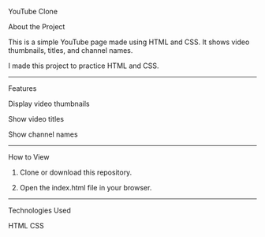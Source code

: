 YouTube Clone

About the Project

This is a simple YouTube page made using HTML and CSS.
It shows video thumbnails, titles, and channel names.

I made this project to practice HTML and CSS.


---

Features

Display video thumbnails

Show video titles

Show channel names



---

How to View

1. Clone or download this repository.


2. Open the index.html file in your browser.




---

Technologies Used

HTML
CSS
